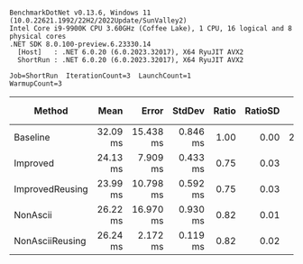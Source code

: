 ```

BenchmarkDotNet v0.13.6, Windows 11 (10.0.22621.1992/22H2/2022Update/SunValley2)
Intel Core i9-9900K CPU 3.60GHz (Coffee Lake), 1 CPU, 16 logical and 8 physical cores
.NET SDK 8.0.100-preview.6.23330.14
  [Host]   : .NET 6.0.20 (6.0.2023.32017), X64 RyuJIT AVX2
  ShortRun : .NET 6.0.20 (6.0.2023.32017), X64 RyuJIT AVX2

Job=ShortRun  IterationCount=3  LaunchCount=1  
WarmupCount=3  

```
|          Method |     Mean |     Error |   StdDev | Ratio | RatioSD |      Gen0 | Allocated | Alloc Ratio |
|---------------- |---------:|----------:|---------:|------:|--------:|----------:|----------:|------------:|
|        Baseline | 32.09 ms | 15.438 ms | 0.846 ms |  1.00 |    0.00 | 2687.5000 |   21.8 MB |        1.00 |
|        Improved | 24.13 ms |  7.909 ms | 0.433 ms |  0.75 |    0.03 |  593.7500 |   4.85 MB |        0.22 |
| ImprovedReusing | 23.99 ms | 10.798 ms | 0.592 ms |  0.75 |    0.03 |  562.5000 |   4.64 MB |        0.21 |
|        NonAscii | 26.22 ms | 16.970 ms | 0.930 ms |  0.82 |    0.01 |  718.7500 |   5.85 MB |        0.27 |
| NonAsciiReusing | 26.24 ms |  2.172 ms | 0.119 ms |  0.82 |    0.02 |  687.5000 |   5.64 MB |        0.26 |
